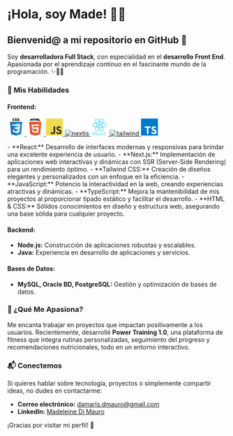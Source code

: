 # ¡Hola, soy Made! 🌟👋

## Bienvenid@ a mi repositorio en GitHub 🌈

Soy **desarrolladora Full Stack**, con especialidad en el **desarrollo Front End**. Apasionada por el aprendizaje continuo en el fascinante mundo de la programación. ✨👩‍💻

### 🚀 Mis Habilidades

#### **Frontend:**
<p align="left"> 
  <a href="https://www.w3schools.com/css/" target="_blank" rel="noreferrer"> 
    <img src="https://raw.githubusercontent.com/devicons/devicon/master/icons/css3/css3-original-wordmark.svg" alt="css3" width="40" height="40"/> 
  </a> 
  <a href="https://www.w3.org/html/" target="_blank" rel="noreferrer"> 
    <img src="https://raw.githubusercontent.com/devicons/devicon/master/icons/html5/html5-original-wordmark.svg" alt="html5" width="40" height="40"/> 
  </a> 
  <a href="https://developer.mozilla.org/en-US/docs/Web/JavaScript" target="_blank" rel="noreferrer"> 
    <img src="https://raw.githubusercontent.com/devicons/devicon/master/icons/javascript/javascript-original.svg" alt="javascript" width="40" height="40"/> 
  </a> 
  <a href="https://nextjs.org/" target="_blank" rel="noreferrer"> 
    <img src="https://cdn.worldvectorlogo.com/logos/nextjs-2.svg" alt="nextjs" width="40" height="40"/> 
  </a> 
  <a href="https://reactjs.org/" target="_blank" rel="noreferrer"> 
    <img src="https://raw.githubusercontent.com/devicons/devicon/master/icons/react/react-original-wordmark.svg" alt="react" width="40" height="40"/> 
  </a> 
  <a href="https://tailwindcss.com/" target="_blank" rel="noreferrer"> 
    <img src="https://www.vectorlogo.zone/logos/tailwindcss/tailwindcss-icon.svg" alt="tailwind" width="40" height="40"/> 
  </a> 
  <a href="https://www.typescriptlang.org/" target="_blank" rel="noreferrer"> 
    <img src="https://raw.githubusercontent.com/devicons/devicon/master/icons/typescript/typescript-original.svg" alt="typescript" width="40" height="40"/> 
  </a> 
</p>
- **React:** Desarrollo de interfaces modernas y responsivas para brindar una excelente experiencia de usuario.
- **Next.js:** Implementación de aplicaciones web interactivas y dinámicas con SSR (Server-Side Rendering) para un rendimiento óptimo.
- **Tailwind CSS:** Creación de diseños elegantes y personalizados con un enfoque en la eficiencia.
- **JavaScript:** Potencio la interactividad en la web, creando experiencias atractivas y dinámicas.
- **TypeScript:** Mejora la mantenibilidad de mis proyectos al proporcionar tipado estático y facilitar el desarrollo.
- **HTML & CSS:** Sólidos conocimientos en diseño y estructura web, asegurando una base sólida para cualquier proyecto.

#### **Backend:**
- **Node.js:** Construcción de aplicaciones robustas y escalables.
- **Java:** Experiencia en desarrollo de aplicaciones y servicios.

#### **Bases de Datos:**
- **MySQL, Oracle BD, PostgreSQL:** Gestión y optimización de bases de datos.

### 🌟 ¿Qué Me Apasiona?

Me encanta trabajar en proyectos que impactan positivamente a los usuarios. Recientemente, desarrollé **Power Training 1.0**, una plataforma de fitness que integra rutinas personalizadas, seguimiento del progreso y recomendaciones nutricionales, todo en un entorno interactivo. 

### 📬 Conectemos

Si quieres hablar sobre tecnología, proyectos o simplemente compartir ideas, no dudes en contactarme:

- **Correo electrónico:** [damaris.dmauro@gmail.com](mailto:damaris.dmauro@gmail.com)
- **LinkedIn:** [Madeleine Di Mauro](https://www.linkedin.com/in/made-di-mauro/)

¡Gracias por visitar mi perfil! 🎈
